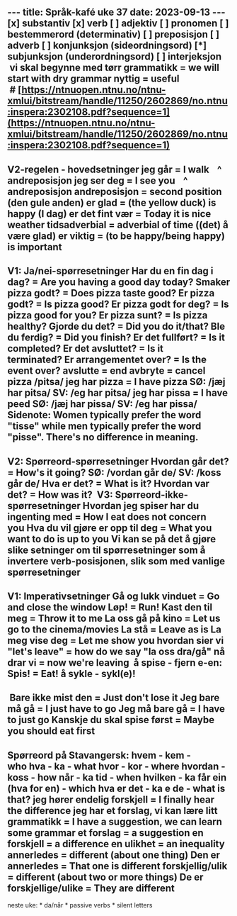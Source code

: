 --- title: Språk-kafé uke 37 date: 2023-09-13 ---
[x] substantiv [x] verb [ ] adjektiv [ ] pronomen [ ] bestemmerord (determinativ) [ ] preposisjon [ ] adverb [ ] konjunksjon (sideordningsord) [*] subjunksjon (underordningsord) [ ] interjeksjon
 vi skal begynne med tørr grammatikk = we will start with dry grammar nyttig = useful
 # [https://ntnuopen.ntnu.no/ntnu-xmlui/bitstream/handle/11250/2602869/no.ntnu:inspera:2302108.pdf?sequence=1](https://ntnuopen.ntnu.no/ntnu-xmlui/bitstream/handle/11250/2602869/no.ntnu:inspera:2302108.pdf?sequence=1)
---
V2-regelen - hovedsetninger
jeg går = I walk     ^ andreposisjon jeg ser deg = I see you     ^ andreposisjon
andreposisjon = second position
(den gule anden) er glad = (the yellow duck) is happy
(I dag) er det fint vær = Today it is nice weather tidsadverbial = adverbial of time ((det) å være glad) er viktig = (to be happy/being happy) is important
---
V1: Ja/nei-spørresetninger Har du en fin dag i dag? = Are you having a good day today? Smaker pizza godt? = Does pizza taste good? Er pizza godt? = Is pizza good? Er pizza godt for deg? = Is pizza good for you? Er pizza sunt? = Is pizza healthy? Gjorde du det? = Did you do it/that? Ble du ferdig? = Did you finish? Er det fullført? = Is it completed? Er det avsluttet? = Is it terminated? Er arrangementet over? = Is the event over? avslutte = end avbryte = cancel
pizza /pitsa/ jeg har pizza = I have pizza SØ: /jæj har pitsa/ SV: /eg har pitsa/ jeg har pissa = I have peed SØ: /jæj har pissa/ SV: /eg har pissa/
Sidenote: Women typically prefer the word "tisse" while men typically prefer the word "pisse". There's no difference in meaning.
---
V2: Spørreord-spørresetninger Hvordan går det? = How's it going? SØ: /vordan går de/ SV: /koss går de/ Hva er det? = What is it? Hvordan var det? = How was it?
 V3: Spørreord-ikke-spørresetninger Hvordan jeg spiser har du ingenting med = How I eat does not concern you Hva du vil gjøre er opp til deg = What you want to do is up to you
Vi kan se på det å gjøre slike setninger om til spørresetninger som å invertere verb-posisjonen, slik som med vanlige spørresetninger
---
V1: Imperativsetninger
Gå og lukk vinduet = Go and close the window Løp! = Run! Kast den til meg = Throw it to me La oss gå på kino = Let us go to the cinema/movies La stå = Leave as is La meg vise deg = Let me show you
hvordan sier vi "let's leave" = how do we say "la oss dra/gå" nå drar vi = now we're leaving
 å spise - fjern e-en: Spis! = Eat! å sykle - sykl(e)!
---
 Bare ikke mist den = Just don't lose it Jeg bare må gå = I just have to go Jeg må bare gå = I have to just go Kanskje du skal spise først = Maybe you should eat first
---
Spørreord på Stavangersk: hvem - kem - who hva - ka - what hvor - kor - where hvordan - koss - how når - ka tid - when hvilken - ka får ein (hva for en) - which
hva er det - ka e de - what is that?
jeg hører endelig forskjell = I finally hear the difference jeg har et forslag, vi kan lære litt grammatikk = I have a suggestion, we can learn some grammar
et forslag = a suggestion en forskjell = a difference en ulikhet = an inequality
annerledes = different (about one thing) Den er annerledes = That one is different forskjellig/ulik = different (about two or more things) De er forskjellige/ulike = They are different
---
neste uke: * da/når * passive verbs * silent letters